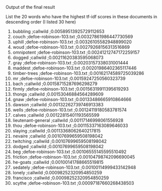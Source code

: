 Output of the final result

List the 20 words who have the highest tf-idf scores in these documents in descending order (I listed 30 here)

1.  bubbling            ;callwild	                ;0.00589513925729112653
2.  couch               ;defoe-robinson-103.txt	  ;0.00327861986447730569
3.  uphill              ;defoe-robinson-103.txt	  ;0.00326105582948899020
4.  woud                ;defoe-robinson-103.txt	  ;0.00279268156313516869
5.  omnipotent          ;defoe-robinson-103.txt	  ;0.00241212747172259157
6.  dogged              ;callwild	                ;0.00211620383595068073
7.  gray                ;defoe-robinson-103.txt	  ;0.00203157338031001444
8.  maddest             ;defoe-robinson-103.txt	  ;0.00201986402365117446
9.  timber-trees        ;defoe-robinson-103.txt	  ;0.00162174589725039286
10. mr                  ;defoe-robinson-103.txt	  ;0.00159247250560323739
11. bach                ;callwild	                ;0.00158715287696298279
12. firmly              ;defoe-robinson-103.txt	  ;0.00156319911395619293
13. thongs              ;callwild	                ;0.00153046884564289609
14. gnaw                ;defoe-robinson-103.txt	  ;0.00133486665910864666
15. dawson              ;callwild	                ;0.00132262739746913383
16. wells               ;defoe-robinson-103.txt	  ;0.00124119180583781574
17. calves              ;callwild	                ;0.00122815401193565599
18. lieutenant-general  ;callwild	                ;0.00117146998061556928
19. thou                ;defoe-robinson-103.txt	  ;0.00115337163089646033
20. slaying             ;callwild	                ;0.00113368062640217815
21. nevaire             ;callwild	                ;0.00107699659508198042
22. twitching           ;callwild	                ;0.00107699659508198042
23. dodged              ;callwild	                ;0.00107699659508198042
24. beg                 ;defoe-robinson-103.txt	  ;0.00106555145595510492
25. friction            ;defoe-robinson-103.txt	  ;0.00104798742096690045
26. he-goats            ;callwild	                ;0.00100141788665519815
27. sedately            ;defoe-robinson-103.txt	  ;0.00100114999433142948
28. lonely              ;callwild	                ;0.00098252320954850259
29. francisco           ;callwild	                ;0.00098252320954850259
30. scythe              ;defoe-robinson-103.txt	  ;0.00097187660268438503
